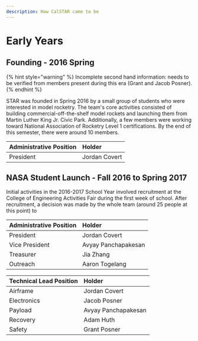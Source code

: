 ```yaml
---
description: How CalSTAR came to be
---
```


# Early Years

## Founding - 2016 Spring

{% hint style="warning" %}
Incomplete second hand information: needs to be verified from members present during this era \(Grant and Jacob Posner\).
{% endhint %}

STAR was founded in Spring 2016 by a small group of students who were interested in model rocketry. The team's core activities consisted of building commercial-off-the-shelf model rockets and launching them from Martin Luther King Jr. Civic Park. Additionally, a few members were working toward National Association of Rocketry Level 1 certifications. By the end of this semester, there were around 10 members. 

| Administrative Position | Holder |
| :--- | :--- |
| President | Jordan Covert |

## NASA Student Launch - Fall 2016 to Spring 2017

Initial activities in the 2016-2017 School Year involved recruitment at the College of Engineering Activities Fair during the first week of school. After recruitment, a decision was made by the whole team \(around 25 people at this point\) to 

| Administrative Position | Holder |
| :--- | :--- |
| President | Jordan Covert |
| Vice President | Avyay Panchapakesan |
| Treasurer | Jia Zhang |
| Outreach | Aaron Togelang |

| Technical Lead Position | Holder |
| :--- | :--- |
| Airframe | Jordan Covert |
| Electronics | Jacob Posner |
| Payload | Avyay Panchapakesan |
| Recovery | Adam Huth |
| Safety | Grant Posner |


